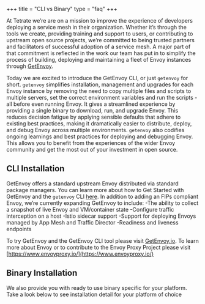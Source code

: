 +++
title = "CLI vs Binary"
type = "faq"
+++

At Tetrate we’re are on a mission to improve the experience of developers deploying a service mesh in their organization. Whether it’s through the tools we create, providing training and support to users, or contributing to upstream open source projects, we’re committed to being trusted partners and facilitators of successful adoption of a service mesh. A major part of that commitment is reflected in the work our team has put in to simplify the process of building, deploying and maintaining a fleet of Envoy instances through [GetEnvoy](https://www.getenvoy.io).

Today we are excited to introduce the GetEnvoy CLI, or just `getenvoy` for short. `getenvoy` simplifies installation, management and upgrades for each Envoy instance by removing the need to copy multiple files and scripts to multiple servers, set the correct environment variables and run the scripts - all before even running Envoy. It gives a streamlined experience by providing a single binary to download, run, and upgrade Envoy. This reduces decision fatigue by applying sensible defaults that adhere to existing best practices, making it dramatically easier to distribute, deploy, and debug Envoy across multiple environments. `getenvoy` also codifies ongoing learnings and best practices for deploying and debugging Envoy. This allows you to benefit from the experiences of the wider Envoy community and get the most out of your investment in open source.

## CLI Installation

GetEnvoy offers a standard upstream Envoy distributed via standard package managers. You can learn more about how to Get Started with GetEnvoy and the `getenvoy` CLI [here](https://www.getenvoy.io/platforms/). In addition to adding an FIPs compliant Envoy, we’re currently expanding GetEnvoy to include:
-The ability to collect a snapshot of live Envoy and VM/container state
-Configure traffic interception on a host
-Istio sidecar support
-Support for deploying Envoys managed by App Mesh and Traffic Director
-Readiness and liveness endpoints

To try GetEnvoy and the GetEnvoy CLI tool please visit [GetEnvoy.io](https://www.getenvoy.io/). To learn more about Envoy or to contribute to the Envoy Proxy Project please visit [https://www.envoyproxy.io/](https://www.envoyproxy.io/)

## Binary Installation

We also provide you with ready to use binary specific for your platform. Take a look below to see installation detail for your platform of choice
